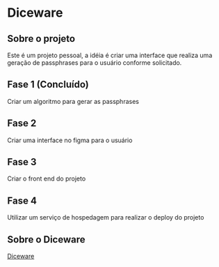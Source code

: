 # Diceware

## Sobre o projeto
Este é um projeto pessoal, a idéia é criar uma interface que realiza uma geração de passphrases para o usuário conforme solicitado.

## Fase 1 (Concluído) 
Criar um algoritmo para gerar as passphrases

## Fase 2
Criar uma interface no figma para o usuário

## Fase 3
Criar o front end do projeto

## Fase 4 
Utilizar um serviço de hospedagem para realizar o deploy do projeto


## Sobre o Diceware
[Diceware](https://theworld.com/~reinhold/diceware.html)